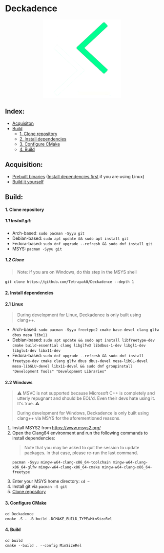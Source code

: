 # Deckadence
<p align="center">
  <img src="https://github.com/Tetrapak0/NexusShell/blob/main/icon.png?raw=true" alt="Icon"/>
</p>

## Index:
- [Acquisiton](#acquisition)
- [Build](#build)
  - [1. Clone repository](#1-clone-repository)
  - [2. Install dependencies](#2-install-dependencies)
  - [3. Configure CMake](#3-configure-cmake)
  - [4. Build](#4-build)
## Acquisition:
- [Prebuilt binaries](https://github.com/Tetrapak0/NexusShell/releases) ([Install dependencies first](#2-install-dependencies) if you are using Linux)
- [Build it yourself](#build)
## Build:
#### 1. Clone repository
##### 1.1 Install git:
- Arch-based: `sudo pacman -Syyu git`
- Debian-based: `sudo apt update && sudo apt install git`
- Fedora-based: `sudo dnf upgrade --refresh && sudo dnf install git`
- MSYS: `pacman -Syyu git`
##### 1.2 Clone
> Note: if you are on Windows, do this step in the MSYS shell

`git clone https://github.com/Tetrapak0/Deckadence --depth 1`
#### 2. Install dependencies
#### 2.1 Linux
>During development for Linux, Deckadence is only built using clang++.
- Arch-based: `sudo pacman -Syyu freetype2 cmake base-devel clang glfw dbus mesa libx11`
- Debian-based: `sudo apt update && sudo apt install libfreetype-dev cmake build-essential clang libglfw3 libdbus-1-dev libgl1-dev libglu1-dev libx11-dev`
- Fedora-based: `sudo dnf upgrade --refresh && sudo dnf install freetype-dev cmake clang glfw dbus dbus-devel mesa-libGL-devel mesa-libGLU-devel libx11-devel && sudo dnf groupinstall "Development Tools" "Development Libraries"`
#### 2.2 Windows
> ⚠ MSVC is not supported because Microsoft C++ is completely and utterly repugnant and should be EOL'd. Even their devs hate using it. It's true. ⚠
>
> During development for Windows, Deckadence is only built using clang++ via MSYS for the aforementioned reasons.
1. Install MSYS2 from https://www.msys2.org/
2. Open the Clang64 environment and run the following commands to install dependencies:
    > Note that you may be asked to quit the session to update packages. In that case, please re-run the last command.
    ```shell
    pacman -Syyu mingw-w64-clang-x86_64-toolchain mingw-w64-clang-x86_64-glfw mingw-w64-clang-x86_64-cmake mingw-w64-clang-x86_64-freetype
    ```
3. Enter your MSYS home directory: `cd ~`
4. Install git via `pacman -S git`
5. [Clone repository](#1-clone-repository)
#### 3. Configure CMake
```shell
cd Deckadence
cmake -S . -B build -DCMAKE_BUILD_TYPE=MinSizeRel
```
#### 4. Build
```shell
cd build
cmake --build . --config MinSizeRel
```
